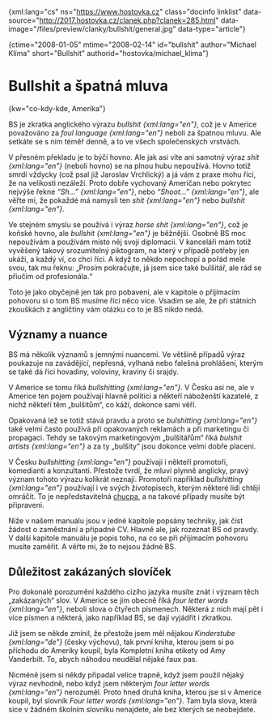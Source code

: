
{xml:lang="cs" ns="https://www.hostovka.cz" class="docinfo linklist" data-source="http://2017.hostovka.cz/clanek.php?clanek=285.html" data-image="/files/preview/clanky/bullshit/general.jpg" data-type="article"}

{ctime="2008-01-05" mtime="2008-02-14" id="bullshit" author="Michael Klíma" short="Bullshit" authorid="hostovka/michael_klima"}

# Bullshit a špatná mluva

{kw="co-kdy-kde, Amerika"}

BS je zkratka anglického výrazu _bullshit {xml:lang="en"}_, což je v Americe považováno za _foul language {xml:lang="en"}_ neboli za špatnou mluvu. Ale setkáte se s ním téměř denně, a to ve všech společenských vrstvách.

V přesném překladu je to býčí hovno. Ale jak asi víte ani samotný výraz _shit {xml:lang="en"}_ (neboli hovno) se na plnou hubu nepoužívá. Hovno totiž smrdí vždycky (což psal již Jaroslav Vrchlický) a já vám z praxe mohu říci, že na velikosti nezáleží. Proto dobře vychovaný Američan nebo pokrytec nejvýše řekne _“Sh…” {xml:lang="en"}_, nebo _“Shoot…” {xml:lang="en"}_, ale věřte mi, že pokaždé má namysli ten _shit {xml:lang="en"}_ nebo _bullshit {xml:lang="en"}_.

Ve stejném smyslu se používá i výraz _horse shit {xml:lang="en"}_, což je koňské hovno, ale _bullshit {xml:lang="en"}_ je běžnější. Osobně BS moc nepoužívám a používám místo něj svoji diplomacii. V kanceláři mám totiž vyvěšený takový srozumitelný piktogram, na který v případě potřeby jen ukáži, a každý ví, co chci říci. A když to někdo nepochopí a pořád mele svou, tak mu řeknu: „Prosím pokračujte, já jsem sice také bulšitář, ale rád se přiučím od profesionála.“

Toto je jako obyčejně jen tak pro pobavení, ale v kapitole o přijímacím pohovoru si o tom BS musíme říci něco více. Vsadím se ale, že při státních zkouškách z angličtiny vám otázku co to je BS nikdo nedá.

## Významy a nuance

BS má několik významů s jemnými nuancemi. Ve většině případů výraz poukazuje na zavádějící, nepřesná, vylhaná nebo falešná prohlášení, kterým se také dá říci hovadiny, voloviny, kraviny či srajdy.

V Americe se tomu říká _bullshitting {xml:lang="en"}_. V Česku asi ne, ale v Americe ten pojem používají hlavně politici a někteří náboženští kazatelé, z nichž někteří těm „bulšitům“, co káží, dokonce sami věří.

Opakovaná lež se totiž stává pravdu a proto se _bulshitting {xml:lang="en"}_ také velmi často používá při opakovaných reklamách a při marketingu či propagaci. Tehdy se takovým marketingovým „bulšitářům“ říká _bulshit artists {xml:lang="en"}_ a za ty „bulšity“ jsou dokonce velmi dobře placeni.

V Česku _bullshitting {xml:lang="en"}_ používají i někteří promotoři, komedianti a konzultanti. Přestože tvrdí, že mluví plynně anglicky, pravý význam tohoto výrazu kolikrát neznají. Promotoři například _bullshitting {xml:lang="en"}_ používají i ve svých životopisech, kterým některé lidi chtějí omráčit. To je nepředstavitelná [chucpa][1], a na takové případy musíte být připraveni.

Níže v našem manuálu jsou v jedné kapitole popsány techniky, jak číst žádost o zaměstnání a případné CV. Hlavně ale, jak rozeznat BS od pravdy. V další kapitole manuálu je popis toho, na co se při přijímacím pohovoru musíte zaměřit. A věřte mi, že to nejsou žádné BS.

## Důležitost zakázaných slovíček

Pro dokonalé porozumění každého cizího jazyka musíte znát i význam těch „zakázaných“ slov. V Americe se jim obecně říká _four letter words {xml:lang="en"}_, neboli slova o čtyřech písmenech. Některá z nich mají pět i více písmen a některá, jako například BS, se dají vyjádřit i zkratkou.

Již jsem se někde zmínil, že přestože jsem měl nějakou _Kinderstube {xml:lang="de"}_ (česky výchovu), tak první kniha, kterou jsem si po příchodu do Ameriky koupil, byla Kompletní kniha etikety od Amy Vanderbilt. To, abych náhodou neudělal nějaké faux pas.

Nicméně jsem si někdy připadal velice trapně, když jsem použil nějaký výraz nevhodně, nebo když jsem některým _four letter words {xml:lang="en"}_ nerozuměl. Proto hned druhá kniha, kterou jse si v Americe koupil, byl slovník _Four letter words {xml:lang="en"}_. Tam byla slova, která sice v žádném školním slovníku nenajdete, ale bez kterých se neobejdete.

 [1]: chucpa

